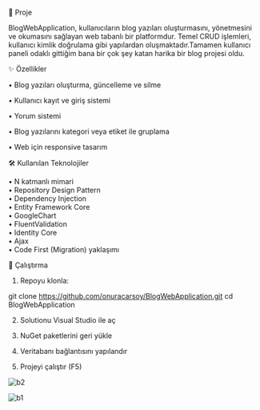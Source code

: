 📌 Proje 

BlogWebApplication, kullanıcıların blog yazıları oluşturmasını, yönetmesini ve okumasını sağlayan web tabanlı bir platformdur.
Temel CRUD işlemleri, kullanıcı kimlik doğrulama gibi yapılardan oluşmaktadır.Tamamen kullanıcı paneli odaklı gittiğim bana bir çok şey katan harika bir blog projesi oldu.

✨ Özellikler

• Blog yazıları oluşturma, güncelleme ve silme

• Kullanıcı kayıt ve giriş sistemi

• Yorum sistemi 

• Blog yazılarını kategori veya etiket ile gruplama

• Web için responsive tasarım

🛠️ Kullanılan Teknolojiler

• N katmanlı mimari<br>
• Repository Design Pattern<br>
• Dependency Injection <br>
• Entity Framework Core<br>
• GoogleChart<br>
• FluentValidation<br>
• Identity Core<br>
• Ajax <br>
• Code First (Migration) yaklaşımı


🚀 Çalıştırma

1. Repoyu klonla:

git clone https://github.com/onuracarsoy/BlogWebApplication.git
cd BlogWebApplication


2. Solutionu Visual Studio ile aç

3. NuGet paketlerini geri yükle

4. Veritabanı bağlantısını yapılandır

5. Projeyi çalıştır (F5)


![b2](https://github.com/onuracarsoy/BlogWebApplication/assets/115365153/f694ee6e-d75a-40a8-96a8-5a538b8109ed)

![b1](https://github.com/onuracarsoy/BlogWebApplication/assets/115365153/2e2ee640-9c70-48dd-b1a9-c038e4a8ddc8)
